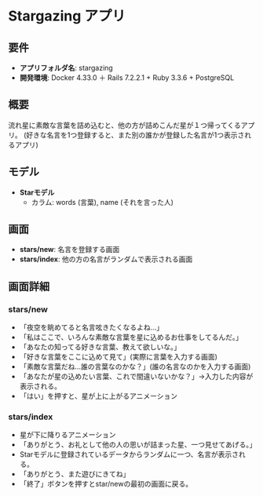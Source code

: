 # Stargazing アプリ

## 要件

- **アプリフォルダ名**: stargazing
- **開発環境**: Docker 4.33.0 ＋ Rails 7.2.2.1 + Ruby 3.3.6 + PostgreSQL

## 概要

流れ星に素敵な言葉を詰め込むと、他の方が詰めこんだ星が１つ帰ってくるアプリ。
(好きな名言を1つ登録すると、また別の誰かが登録した名言が1つ表示されるアプリ)

## モデル

- **Starモデル**
  - カラム: words (言葉), name (それを言った人)

## 画面

- **stars/new**: 名言を登録する画面
- **stars/index**: 他の方の名言がランダムで表示される画面

## 画面詳細

### stars/new

- 「夜空を眺めてると名言呟きたくなるよね…」
- 「私はここで、いろんな素敵な言葉を星に込めるお仕事をしてるんだ。」
- 「あなたの知ってる好きな言葉、教えて欲しいな。」
- 「好きな言葉をここに込めて見て」(実際に言葉を入力する画面)
- 「素敵な言葉だね…誰の言葉なのかな？」(誰の名言なのかを入力する画面)
- 「あなたが星の込めたい言葉、これで間違いないかな？」→入力した内容が表示される。
- 「はい」を押すと、星が上に上がるアニメーション

### stars/index

- 星が下に降りるアニメーション
- 「ありがとう、お礼として他の人の思いが詰まった星、一つ見せてあげる。」
- Starモデルに登録されているデータからランダムに一つ、名言が表示される。
- 「ありがとう、また遊びにきてね」
- 「終了」ボタンを押すとstar/newの最初の画面に戻る。